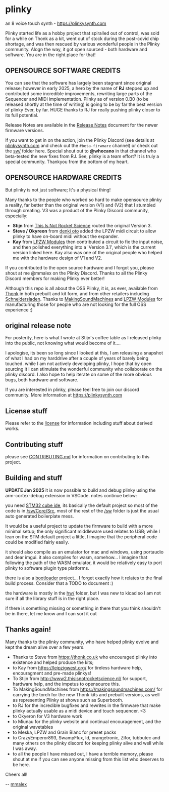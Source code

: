 # plinky

an 8 voice touch synth - https://plinkysynth.com

Plinky started life as a hobby project that spiralled out of control, was sold for a while on Thonk as a kit, went out of stock during the post-covid chip shortage, and was then rescued by various wonderful people in the Plinky community. Alogn the way, it got open sourced - both hardware and software. You are in the right place for that!

## OPENSOURCE SOFTWARE CREDITS

You can see that the software has largely been stagnant since original release; however in early 2025, a hero by the name of **RJ** stepped up and contributed some incredible improvements, rewriting large parts of the Sequencer and MIDI implementation. Plinky as of version 0.B0 (to be released shortly at the time of writing) is going to be by far the best version of plinky Ever, by far. HUGE thanks to RJ for really pushing plinky closer to its full potential.

Release Notes are available in the [Release Notes](release_notes.md) document for the newer firmware versions.

If you want to get in on the action, join the Plinky Discord (see details at [plinkysynth.com](https://plinkysynth.com) and check out the `#beta-firwmare` channel) or check out the [sw/](/sw/) folder here. Special shout out to **@whocano** in that channel who beta-tested the new fixes from RJ. See, plinky is a team effort? It is truly a special community. Thankyou from the bottom of my heart. 

## OPENSOURCE HARDWARE CREDITS
But plinky is not just software; It's a physical thing!

Many thanks to the people who worked so hard to make opensource plinky a reality, far better than the original version (V1) and (V2) that I stumbled through creating. V3 was a product of the Plinky Discord community, especially:

* **Stijn** from [This Is Not Rocket Science](https://www.thisisnotrocketscience.nl/) routed the original Version 3.
* **Steve / Okyreon** from [denki oto](https://www.okyeron.com/denki_oto/about.php) added the LPZW midi circuit to allow plinky to have on-board midi without the expander.
* **Kay** from [LPZW Modules](https://leipzigwest.org/)  then contributed a circuit to fix the input noise, and then polished everything into a 'Version 3.1', which is the current version linked here. Kay also was one of the original people who helped me with the hardware design of V1 and V2.

If you contributed to the open source hardware and I forgot you, please shout at me @mmalex on the Plinky Discord.
Thanks to all the Plinky Discord members for making Plinky ever better!

Although this repo is all about the OSS Plinky, it is, as ever, available from [Thonk](https://www.thonk.co.uk/shop/plinky-kit-001/) in both prebuilt and kit form, and from other retailers including [Schneidersladen](https://schneidersladen.de/en/plinky/). Thanks to [MakingSoundMachines](https://makingsoundmachines.com/) and [LPZW Modules](https://leipzigwest.org/) for manufacturing those for people who are not looking for the full OSS experience :)


## original release note

For posterity, here is what I wrote at Stijn's coffee table as I released plinky into the public, not knowing what would become of it....


I apologise, its been so long since I looked at this, I am releasing a snapshot of what I had on my harddrive after a couple of years of barely being touched. while I am not actively developing plinky, I hope that by open sourcing it I can stimulate the wonderful community who collaborate on the plinky discord. I also hope to help iterate on some of the more obvious bugs, both hardware and software. 

If you are interested in plinky, please feel free to join our discord community. More information at https://plinkysynth.com


License stuff
--
Please refer to the [license](LICENSE.md) for information including stuff about derived works.

Contributing stuff
--
please see [CONTRIBUTING.md](CONTRIBUTING.md) for information on contributing to this project.

Building and stuff
--
**UPDATE Jan 2025** it is now possible to build and debug plinky using the arm-cortex-debug extension in VSCode. notes continue below:

you need [STM32 cube ide](https://www.st.com/en/development-tools/stm32cubeide.html), its basically the default project so most of the code is in [/sw/Core/Src](/sw/Core/Src), most of the rest of the [/sw](/sw) folder is just the usual auto generated boilerplate mess.

It would be a useful project to update the firmware to build with a more minimal setup; the only significant middleware used relates to USB; while I lean on the STM default project a little, I imagine that the peripheral code could be modified fairly easily.

it should also compile as an emulator for mac and windows, using portaudio and dear imgui. it also compiles for wasm, somehow... I imagine that following the path of the WASM emulator, it would be relatively easy to port plinky to software plugin type platforms.

there is also a [bootloader](/bootloader/) project... I forget exactly how it relates to the final build process. Consider that a TODO to document :)

the hardware is mostly in the [hw/](/hw/) folder, but I was new to kicad so I am not sure if all the library stuff is in the right place.

if there is something missing or something in there that you think shouldn't be in there, let me know and I can sort it out



Thanks again!
--
Many thanks to the plinky community, who have helped plinky evolve and kept the dream alive over a few years. 

* Thanks to Steve from https://thonk.co.uk who encouraged plinky into existence and helped produce the kits; 
* to Kay from https://leipzigwest.org/ for tireless hardware help, encouragment and pre-made plinkys! 
* To Stijn from http://www2.thisisnotrocketscience.nl/ for support, hardware help, and the impetus to opensource this. 
* To MakingSoundMachines from https://makingsoundmachines.com/ for carrying the torch for the new Thonk kits and prebuilt versions, as well as representing Plinky at shows such as Superbooth. 
* to RJ for the incredible bugfixes and rewrites in the firmware that make plinky actually usable as a midi device and touch sequencer. <3
* to Okyeron for V3 hardware work
* to Miunau for the plinky website and continual encouragement, and the original wavetables
* to Meska, LPZW and Grain Blanc for preset packs
* to CrazyEmperor893, SwampFlux, ld, orangetronic, Zifor, tubbutec and many others on the plinky discord for keeping plinky alive and well while I was away.
* to all the people I have missed out, I have a terrible memory, please shout at me if you can see anyone missing from this list who deserves to be here.


Cheers all! 

-- [mmalex](https://twitter.com/mmalex)

